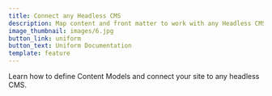 ```yaml
---
title: Connect any Headless CMS
description: Map content and front matter to work with any Headless CMS.
image_thumbnail: images/6.jpg
button_link: uniform
button_text: Uniform Documentation
template: feature
---
```


Learn how to define Content Models and connect your site to any headless CMS.

